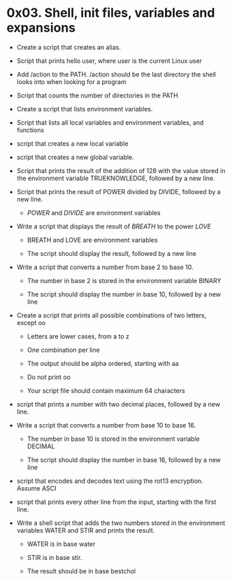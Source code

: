 # 0x03. Shell, init files, variables and expansions

- Create a script that creates an alias.

- Script that prints hello user, where user is the current Linux user

- Add /action to the PATH. /action should be the last directory the shell looks into when looking for a program

 - Script that counts the number of directories in the PATH

- Create a script that lists environment variables.

- Script that lists all local variables and environment variables, and functions

- script that creates a new local variable

-  script that creates a new global variable.

- Script that prints the result of the addition of 128 with the value stored in the environment variable TRUEKNOWLEDGE, followed by a new line.

- Script that prints the result of POWER divided by DIVIDE, followed by a new line.

	- *POWER* and *DIVIDE* are environment variables

- Write a script that displays the result of *BREATH* to the power *LOVE*

	- BREATH and LOVE are environment variables

	- The script should display the result, followed by a new line

- Write a script that converts a number from base 2 to base 10.

	- The number in base 2 is stored in the environment variable BINARY

	- The script should display the number in base 10, followed by a new line

- Create a script that prints all possible combinations of two letters, except oo

	- Letters are lower cases, from a to z

	- One combination per line

	- The output should be alpha ordered, starting with aa

	- Do not print oo

	- Your script file should contain maximum 64 characters

- script that prints a number with two decimal places, followed by a new line.

- Write a script that converts a number from base 10 to base 16.

	- The number in base 10 is stored in the environment variable DECIMAL

	- The script should display the number in base 16, followed by a new line

-  script that encodes and decodes text using the rot13 encryption. Assume ASCI

- script that prints every other line from the input, starting with the first line.

- Write a shell script that adds the two numbers stored in the environment variables WATER and STIR and prints the result.

	- WATER is in base water

	- STIR is in base stir.

	- The result should be in base bestchol
